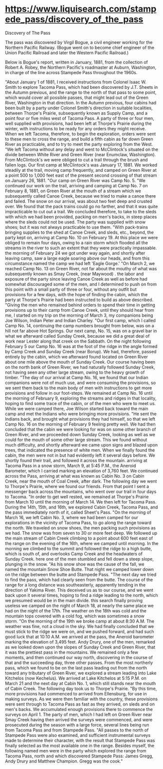 # https://www.liquisearch.com/stampede_pass/discovery_of_the_pass

Discovery of The Pass

The pass was discovered by Virgil Bogue, a civil engineer working for the Northern Pacific Railway. (Bogue went on to become chief engineer of the Union Pacific Railroad and later the Western Pacific Railroad.)

Below is Bogue's report, written in January, 1881, from the collection of Robert A. Robey, the Northern Pacific's roadmaster at Auburn, Washington, in charge of the line across Stampede Pass throughout the 1960s.

"About January 1 of 1881, I received instructions from Colonel Isaac W. Smith to explore Tacoma Pass, which had been discovered by J.T. Sheets in the Autumn previous, and the range to the north of that pass to some point, which would cover all possible passes, that might lead out of the Green River, Washington in that direction. In the Autumn previous, four cabins had been built by a party under Colonel Smith's direction in suitable localities, between Thorpe's Prairie, subsequently known as Supply Camp, and a point four or five miles west of Tacoma Pass. A party of three or four men, well supplied with provisions, had been left at Thorpe's Prairie during the winter, with instructions to be ready for any orders they might receive. When we left Tacoma, therefore, to begin the exploration, orders were sent to these men to cross the range, and build a fifth cabin as far down Green River as practicable, and to try to meet the party exploring from the West.
"We left Tacoma without any delay and went to McClintock's situated on the divide between White River and Green River (near Enumclaw, Washington). From McClintock's we were obliged to cut a trail through the brush and fallen logs. Our first camp at McClintock's was January 17, 1881. We worked steadily at the trail, moving camp frequently, and camped on Green River at a point 500 to 1,000 feet east of the present second crossing of that stream on January 26, 1881.
"Our camp on Green River was Camp No. 5.
"We continued our work on the trail, arriving and camping at Camp No. 7 on February 8, 1881, on Green River at the mouth of a stream which we subsequently called Canoe Creek, because we tried to make a canoe there and failed. The snow on our arrival, was about two feet deep and crusted over. We found that the pack trains could go no farther, and that it was quite impracticable to cut out a trail. We concluded therefore, to take to the sleds with which we had been provided, packing on men's backs, in steep places where the sleds could not be used. The party was supplied with snow shoes; but it was not always practicable to use them.
"With pack-trains bringing supplies to the shed at Canoe Creek, and sleds, etc., beyond, the party kept on, arriving at Camp No. 10 on February 19. At this place we were obliged to remain four days, owing to a rain storm which flooded all the streams in the river to such an extent that they were practically impassable. the morning of February 24 we got under way again, and shortly after leaving camp, saw a large eagle soaring above our heads, and from this circumstance named the camp we had left 'Eagle Gorge.'
"On March 2, we reached Camp No. 13 on Green River, not far about the mouthy of what was subsequently known as Smay Creek, (near Maywood) . the labor and exposure of the party since leaving Canoe Creek as well as before had somewhat discouraged some of the men, and I determined to push on from this point with a small party of three or four, without any outfit but provisions for a few days, with the hope of finding the cabin, which the party at Thorpe's Prairie had been instructed to build as above described.
"Giving the men who remained behind orders to spend their time in getting provisions up to their camp from Canoe Creek, until they should hear from me, I started on my trip on the morning of March 3, my companions being Joe Wilson, Indian Peter and Indian Charley.
"Our first camp, which I called Camp No. 14, continuing the camp numbers brought from below, was on a hill not far above Hot Springs. Our next camp, No. 15, was on a gravel bar in what we afterward called Sunday Creek, because we did a great deal of work near Lester along that creek on the Sabbath. On the night following February 5 our Camp No. 16 was at the foot of the ridge in the angle formed by Camp Creek and Sunday Creek (near Borup). We had, therefore, passed entirely by the cabin, which we afterward found located on Green River about one mile above the mouth of Sunday Creek. Our course having been on the north bank of Green River, we had naturally followed Sunday Creek, not having seen any other large stream, owing to the heavy growth of timber.
"The day of our arrival at Camp No. 16, we found that our Indian companions were not of much use, and were consuming the provisions, so we sent them back to the main body of men with instructions to get more provisions and follow in our foot-steps. We remained at Camp No. 16 until the morning of February 9, exploring the streams and ridges in that locality, hoping to find some trace of the cabin, or of the men who were to meet us. While we were camped there, Joe Wilson started back toward the main camp and met the Indians who were bringing more provisions.
"He sent the Indians back, and brought what provisions they had himself, so that we left Camp No. 16 on the morning of February 9 feeling pretty well. We had then concluded that the cabin we were looking for was on some other branch of Green River, and we proceeded down Sunday Creek, looking as well as we could for the mouth of some other large stream. This we found without much difficulty, and shortly afterward we came upon signs and blazed upon trees, that indicated the presence of white men. When we finally found the cabin, the men were not in but had evidently left it several days before. We shortly found their trail, and followed it across the mountain. arriving at Tacoma Pass in a snow storm, March 9, at 5:45 P.M., the Aneroid Barometer, which I carried marking an elevation of 3,760 feet. We continued across the Pass, arriving at what was known as Cabin No. 3 on Cabin Creek, near the mouth of Coal Creek, after dark. The following day we went to Thorpe's Prairie, where we found our friends. From that point I sent a messenger back across the mountains, who went over our trail in four days to Tacoma.
"In order to get well rested, we remained at Thorpe's Prairie from March 10 until the morning of March 14. We then left for Tacoma Pass. During the 14th, 15th, and 16th, we explored Cabin Creek, Tacoma Pass, and the pass immediately north of it, called Sheet's Pass.
"On the morning of March 16, we left Cabin No. 3, where we had been camped for our explorations in the vicinity of Tacoma Pass, to go along the range toward the north. We traveled on snow shoes, the men packing such provisions as we had. The snow was from seven to 30 or more feet deep. We followed up the main stream of Cabin Creek climbing to a point about 600 feet east of the range on the evening of the 16th, where we camped until morning. In the morning we climbed to the summit and followed the ridge to a high butte, which is south of, and overlooks Camp Creek and the headwaters of Sunday Creek. here one of the men stumbled and fell down a steep slope, plunging in the snow.
"As his snow shoe was the cause of the fall, we named the mountain Snow Shoe Butte. That night we camped lower down on the ridge between the butte and Stampede Pass.
"The next day we tried to find the pass, which had clearly seen from the butte. The course of the range for a long distance was southeasterly, apparently tending in the direction of Yakima River. This deceived us as to our course, and we went back upon it several times, hoping to find a ridge leading to the north, which we presumed would be in the main divide. this search finally proving useless we camped on the night of March 18, at nearly the same place we had on the night of the 17th. The weather on the 18th was cold and the mountain tops covered with a cold fog, which was sometimes a snow storm.
"On the morning of the 19th we broke camp at about 8:30 A.M. The weather was fine, not a cloud in the sky. We had finally concluded that we must stick to the ridge we were on, and we pushed forward, and had such good luck that at 10:10 A.M. we arrived at the pass, the Aneroid barometer marking the elevation of 3,495 feet. Andy Drury, one of the men, remarked as we looked down upon the slopes of Sunday Creek and Green River, that it was the prettiest pass in the mountains. We remained only a few moments, and then continued our way north, discovering in the course of that and the succeeding day, three other passes. From the most northerly pass, which we found to be on the last pass leading out from the north toward any tributary of Green River, we explored a stream leading into Lake Kitchelos (now Kechelus). We arrived at Lake Kitchelos at 5:15 P.M. on March 21 and the next day at Cabin No. 1, which still stands near the mouth of Cabin Creek. The following day took us to Thorpe's Prairie.
"By this time, more provisions had commenced to arrived from Ellensburg, for use in making surveys. As we were then familiar with the country, these provisions were sent through to Tacoma Pass as fast as they arrived, on sleds and on men's backs. We accumulated enough provisions there to commence the surveys on April 1. The party of men, which I had left on Green River near Smay Creek having then arrived the surveys were commenced, and were prosecuted during the season with a large force, several lines being run from Tacoma Pass and from Stampede Pass.
"All passes to the north of Stampede Pass were also examined, and sufficient instrumental surveys made to determine their character, with the result that Stampede Pass was finally selected as the most available one in the range. Besides myself, the following named men were in the party which explored the range from Tacoma Pass, north and which discovered Stampede Pass: James Gregg, Andy Drury and Matthew Champion. Gregg was the cook."
